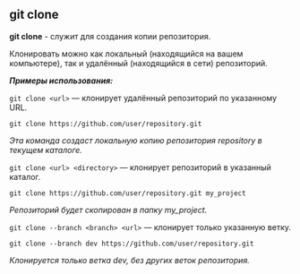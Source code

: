 ## git clone

**git clone** - служит для создания копии репозитория.

Клонировать можно как локальный (находящийся на вашем компьютере), так и удалённый (находящийся в сети) репозиторий.

***Примеры использования:***

`git clone <url>` — клонирует удалённый репозиторий по указанному URL.
```bash=
git clone https://github.com/user/repository.git
```
*Эта команда создаст локальную копию репозитория repository в текущем каталоге.*

`git clone <url> <directory>` — клонирует репозиторий в указанный каталог.
```bash=
git clone https://github.com/user/repository.git my_project
```
*Репозиторий будет скопирован в папку my_project.*

`git clone --branch <branch> <url>` — клонирует только указанную ветку.
```bash=
git clone --branch dev https://github.com/user/repository.git
```
*Клонируется только ветка dev, без других веток репозитория.*